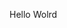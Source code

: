 Hello Wolrd










































































































































































































































































































































































































































































































































































































































































































































































































































































































































































































































































































































































































































































































































































































































































































































































































































































































































































































































































































































































































































































































































































































































































































































































































































































































































































































































































































































































































































































































































































































































































































































































































































































































































































































































































































































































































































































































































































































































































































































































































































































































































































































































